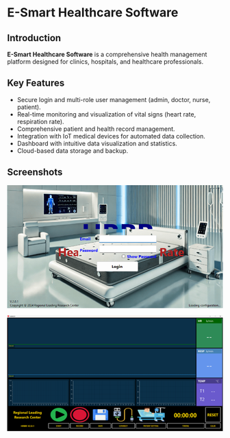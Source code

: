 # E-Smart Healthcare Software

## Introduction

**E-Smart Healthcare Software** is a comprehensive health management platform designed for clinics, hospitals, and healthcare professionals.

## Key Features

- Secure login and multi-role user management (admin, doctor, nurse, patient).
- Real-time monitoring and visualization of vital signs (heart rate, respiration rate).
- Comprehensive patient and health record management.
- Integration with IoT medical devices for automated data collection.
- Dashboard with intuitive data visualization and statistics.
- Cloud-based data storage and backup.

## Screenshots

<p align="center">
  <img src="../Media/login_pc.png" alt="Login Screen" width="800"/>
</p>

<p align="center">
  <img src="../Media/dashboard_pc.png" alt="Dashboard Screen" width="800"/>
</p>

